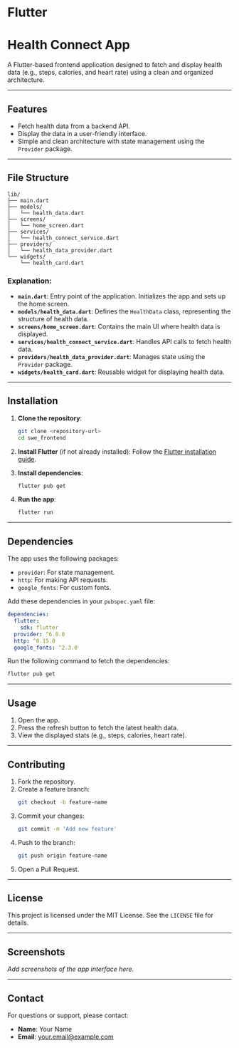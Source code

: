 # Flutter
# Health Connect App

A Flutter-based frontend application designed to fetch and display health data (e.g., steps, calories, and heart rate) using a clean and organized architecture.

---

## Features
- Fetch health data from a backend API.
- Display the data in a user-friendly interface.
- Simple and clean architecture with state management using the `Provider` package.

---

## File Structure

```
lib/
├── main.dart
├── models/
│   └── health_data.dart
├── screens/
│   └── home_screen.dart
├── services/
│   └── health_connect_service.dart
├── providers/
│   └── health_data_provider.dart
└── widgets/
    └── health_card.dart
```

### Explanation:
- **`main.dart`**: Entry point of the application. Initializes the app and sets up the home screen.
- **`models/health_data.dart`**: Defines the `HealthData` class, representing the structure of health data.
- **`screens/home_screen.dart`**: Contains the main UI where health data is displayed.
- **`services/health_connect_service.dart`**: Handles API calls to fetch health data.
- **`providers/health_data_provider.dart`**: Manages state using the `Provider` package.
- **`widgets/health_card.dart`**: Reusable widget for displaying health data.

---

## Installation

1. **Clone the repository**:
   ```bash
   git clone <repository-url>
   cd swe_frontend
   ```

2. **Install Flutter** (if not already installed):
   Follow the [Flutter installation guide](https://flutter.dev/docs/get-started/install).

3. **Install dependencies**:
   ```bash
   flutter pub get
   ```

4. **Run the app**:
   ```bash
   flutter run
   ```

---

## Dependencies

The app uses the following packages:
- `provider`: For state management.
- `http`: For making API requests.
- `google_fonts`: For custom fonts.

Add these dependencies in your `pubspec.yaml` file:
```yaml
dependencies:
  flutter:
    sdk: flutter
  provider: ^6.0.0
  http: ^0.15.0
  google_fonts: ^2.3.0
```

Run the following command to fetch the dependencies:
```bash
flutter pub get
```

---

## Usage

1. Open the app.
2. Press the refresh button to fetch the latest health data.
3. View the displayed stats (e.g., steps, calories, heart rate).

---

## Contributing

1. Fork the repository.
2. Create a feature branch:
   ```bash
   git checkout -b feature-name
   ```
3. Commit your changes:
   ```bash
   git commit -m 'Add new feature'
   ```
4. Push to the branch:
   ```bash
   git push origin feature-name
   ```
5. Open a Pull Request.

---

## License

This project is licensed under the MIT License. See the `LICENSE` file for details.

---

## Screenshots

_Add screenshots of the app interface here._

---

## Contact

For questions or support, please contact:
- **Name**: Your Name
- **Email**: your.email@example.com
